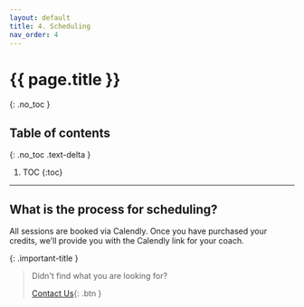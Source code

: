 ```yaml
---
layout: default
title: 4. Scheduling
nav_order: 4
---
```


# {{ page.title }}
{: .no_toc }

## Table of contents
{: .no_toc .text-delta }

1. TOC
{:toc}

---

## What is the process for scheduling?
All sessions are booked via Calendly. Once you have purchased your credits, we'll provide you with the Calendly link for your coach.

{: .important-title }
> Didn't find what you are looking for?
>
> [Contact Us](mailto:communications@techinterview.coach){: .btn }